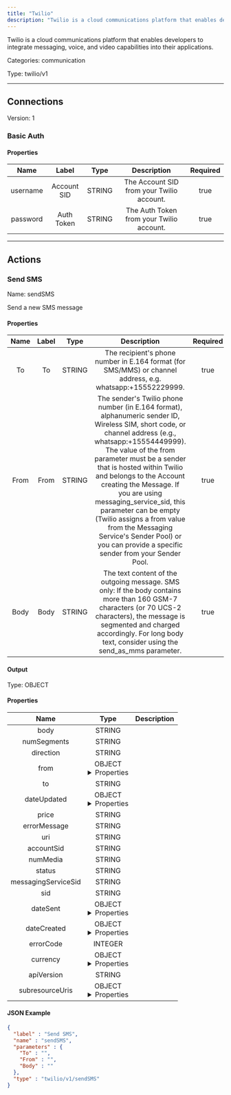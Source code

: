 ```yaml
---
title: "Twilio"
description: "Twilio is a cloud communications platform that enables developers to integrate messaging, voice, and video capabilities into their applications."
---
```


Twilio is a cloud communications platform that enables developers to integrate messaging, voice, and video capabilities into their applications.


Categories: communication


Type: twilio/v1

<hr />



## Connections

Version: 1


### Basic Auth

#### Properties

|      Name       |      Label     |     Type     |     Description     | Required |
|:---------------:|:--------------:|:------------:|:-------------------:|:--------:|
| username | Account SID | STRING | The Account SID from your Twilio account. | true |
| password | Auth Token | STRING | The Auth Token from your Twilio account. | true |





<hr />



## Actions


### Send SMS
Name: sendSMS

Send a new SMS message

#### Properties

|      Name       |      Label     |     Type     |     Description     | Required |
|:---------------:|:--------------:|:------------:|:-------------------:|:--------:|
| To | To | STRING | The recipient's phone number in E.164 format (for SMS/MMS) or channel address, e.g. whatsapp:+15552229999. | true |
| From | From | STRING | The sender's Twilio phone number (in E.164 format), alphanumeric sender ID, Wireless SIM, short code, or channel address (e.g., whatsapp:+15554449999). The value of the from parameter must be a sender that is hosted within Twilio and belongs to the Account creating the Message. If you are using messaging_service_sid, this parameter can be empty (Twilio assigns a from value from the Messaging Service's Sender Pool) or you can provide a specific sender from your Sender Pool. | true |
| Body | Body | STRING | The text content of the outgoing message. SMS only: If the body contains more than 160 GSM-7 characters (or 70 UCS-2 characters), the message is segmented and charged accordingly. For long body text, consider using the send_as_mms parameter. | true |


#### Output



Type: OBJECT


#### Properties

|     Name     |     Type     |     Description     |
|:------------:|:------------:|:-------------------:|
| body | STRING |  |
| numSegments | STRING |  |
| direction | STRING |  |
| from | OBJECT <details> <summary> Properties </summary> {STRING\(rawNumber)} </details> |  |
| to | STRING |  |
| dateUpdated | OBJECT <details> <summary> Properties </summary> {DATE_TIME\(dateTime), STRING\(zoneId)} </details> |  |
| price | STRING |  |
| errorMessage | STRING |  |
| uri | STRING |  |
| accountSid | STRING |  |
| numMedia | STRING |  |
| status | STRING |  |
| messagingServiceSid | STRING |  |
| sid | STRING |  |
| dateSent | OBJECT <details> <summary> Properties </summary> {DATE_TIME\(dateTime), STRING\(zoneId)} </details> |  |
| dateCreated | OBJECT <details> <summary> Properties </summary> {DATE_TIME\(dateTime), STRING\(zoneId)} </details> |  |
| errorCode | INTEGER |  |
| currency | OBJECT <details> <summary> Properties </summary> {STRING\(currencyCode), INTEGER\(defaultFractionDigits), INTEGER\(numericCode)} </details> |  |
| apiVersion | STRING |  |
| subresourceUris | OBJECT <details> <summary> Properties </summary> {} </details> |  |




#### JSON Example
```json
{
  "label" : "Send SMS",
  "name" : "sendSMS",
  "parameters" : {
    "To" : "",
    "From" : "",
    "Body" : ""
  },
  "type" : "twilio/v1/sendSMS"
}
```




